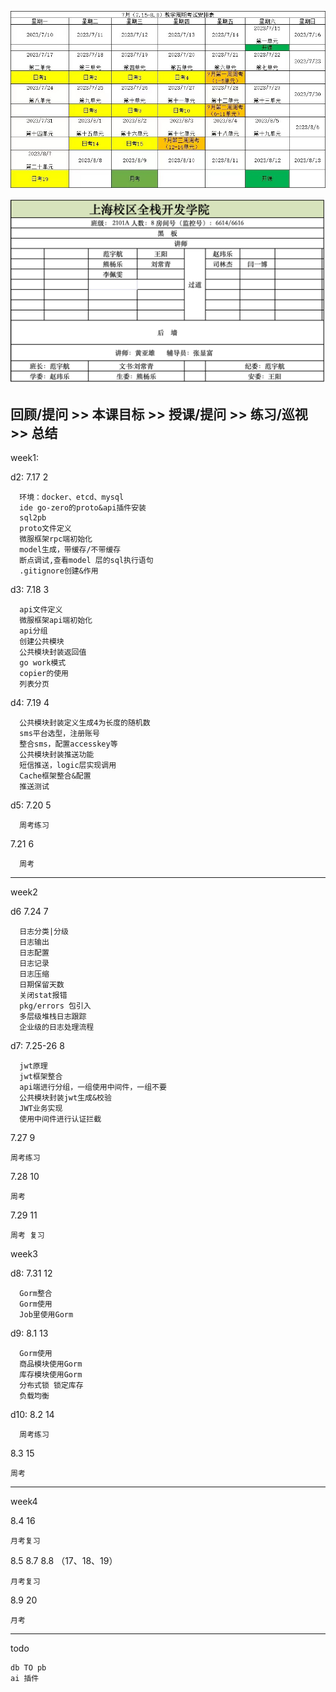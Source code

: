 ![img.png](img.png)

![img_1.png](img_1.png)

回顾/提问 >>
本课目标 >>
授课/提问 >>
练习/巡视 >>
总结 
---

week1:

d2: 7.17  2
```
  环境：docker、etcd、mysql
  ide go-zero的proto&api插件安装
  sql2pb
  proto文件定义
  微服框架rpc端初始化
  model生成，带缓存/不带缓存
  断点调试,查看model 层的sql执行语句
  .gitignore创建&作用
```

d3: 7.18  3
```
  api文件定义
  微服框架api端初始化
  api分组
  创建公共模块
  公共模块封装返回值
  go work模式
  copier的使用
  列表分页
```

d4: 7.19 4
```
  公共模块封装定义生成4为长度的随机数
  sms平台选型，注册账号
  整合sms，配置accesskey等
  公共模块封装推送功能
  短信推送，logic层实现调用
  Cache框架整合&配置
  推送测试
```

d5: 7.20 5
```
  周考练习
```

7.21 6
```
  周考
```

-----------------------
week2  

d6  7.24 7
```
  日志分类|分级
  日志输出
  日志配置
  日志记录
  日志压缩
  日期保留天数
  关闭stat报错
  pkg/errors 包引入
  多层级堆栈日志跟踪
  企业级的日志处理流程
```

d7:  7.25-26 8
```
  jwt原理
  jwt框架整合
  api端进行分组，一组使用中间件，一组不要
  公共模块封装jwt生成&校验
  JWT业务实现
  使用中间件进行认证拦截
```

7.27 9
```
周考练习
```
7.28 10
```
周考
```
7.29 11
```
周考 复习
```

week3

d8:  7.31 12
```
  Gorm整合
  Gorm使用
  Job里使用Gorm
```

d9: 8.1 13
```
  Gorm使用
  商品模块使用Gorm
  库存模块使用Gorm
  分布式锁 锁定库存
  负载均衡
```

d10: 8.2 14
```
  周考练习
```

8.3 15
```
周考
```

-----------------------
week4

8.4 16
```
月考复习

```

8.5 8.7 8.8  （17、18、19）
```
月考复习
```

8.9 20
```
月考
```

-----------------------
todo
```
db TO pb
ai 插件
```

  